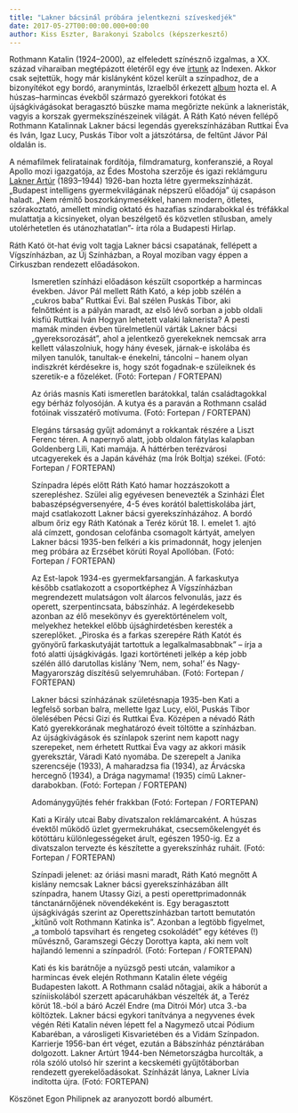 ```yaml
---
title: "Lakner bácsinál próbára jelentkezni szíveskedjék"
date: 2017-05-27T00:00:00.000+00:00
author: Kiss Eszter, Barakonyi Szabolcs (képszerkesztő)
---
```


Rothmann Katalin (1924–2000), az elfeledett színésznő izgalmas, a XX. század viharaiban megtépázott életéről egy éve [írtunk](http://index.hu/fortepan/2016/05/21/csaladtortenet_lomtalanitasbol_-_kepek_a_kukabol/) az Indexen. Akkor csak sejtettük, hogy már kislányként közel került a színpadhoz, de a bizonyítékot egy bordó, aranymintás, Izraelből érkezett [album](http://fortepan.hu/?tags=Rothman+csal%C3%A1d%2C+&x=8&y=7&view=query&lang=hu&q=) hozta el. A húszas–harmincas évekből származó gyerekkori fotókat és újságkivágásokat beragasztó büszke mama megőrizte nekünk a lakneristák, vagyis a korszak gyermekszínészeinek világát. A Ráth Kató néven fellépő Rothmann Katalinnak Lakner bácsi legendás gyerekszínházában Ruttkai Éva és Iván, Igaz Lucy, Puskás Tibor volt a játszótársa, de feltűnt Jávor Pál oldalán is.

A némafilmek feliratainak fordítója, filmdramaturg, konferanszié, a Royal Apollo mozi igazgatója, az Édes Mostoha szerzője és igazi reklámguru [Lakner Artúr](http://www.hangosfilm.hu/filmenciklopedia/lakner-artur) (1893–1944) 1926-ban hozta létre gyermekszínházát. „Budapest intelligens gyermekvilágának népszerű előadója” új csapáson haladt. „Nem rémítő boszorkánymesékkel, hanem modern, ötletes, szórakoztató, amellett mindig oktató és hazafias színdarabokkal és tréfákkal mulattatja a kicsinyeket, olyan beszélgető és közvetlen stílusban, amely utolérhetetlen és utánozhatatlan”- írta róla a Budapesti Hirlap.

Ráth Kató öt-hat évig volt tagja Lakner bácsi csapatának, fellépett a Vígszínházban, az Új Színházban, a Royal moziban vagy éppen a Cirkuszban rendezett előadásokon.

<figure>
<img src="/images/16366491_90a7ec980b9740ade21599126999e480_wm.jpg" alt="" />
<figcaption>Ismeretlen színházi előadáson készült csoportkép a harmincas években. Jávor Pál mellett Ráth Kató, a kép jobb szélén a „cukros baba” Ruttkai Évi. Bal szélen Puskás Tibor, aki felnőttként is a pályán maradt, az első lévő sorban a jobb oldali kisfiú Ruttkai Iván Hogyan lehetett valaki laknerista? A pesti mamák minden évben türelmetlenül várták Lakner bácsi „gyereksorozását”, ahol a jelentkező gyerekeknek nemcsak arra kellett válaszolniuk, hogy hány évesek, járnak-e iskolába és milyen tanulók, tanultak-e énekelni, táncolni – hanem olyan indiszkrét kérdésekre is, hogy szót fogadnak-e szüleiknek és szeretik-e a főzeléket. (Fotó: Fortepan / FORTEPAN)</figcaption>
</figure>

<figure>
<img src="/images/16366487_579d603e731e50327ff37dddbfab1239_wm.jpg" alt="" />
<figcaption>Az óriás masnis Kati ismeretlen barátokkal, talán családtagokkal egy bérház folyosóján. A kutya és a paraván a Rothmann család fotóinak visszatérő motívuma. (Fotó: Fortepan / FORTEPAN)</figcaption>
</figure>

<figure>
<img src="/images/16366489_4fd6583903dd16765ea003a65cfa1d5c_wm.jpg" alt="" />
<figcaption>Elegáns társaság gyűjt adományt a rokkantak részére a Liszt Ferenc téren. A napernyő alatt, jobb oldalon fátylas kalapban Goldenberg Lili, Kati mamája. A háttérben terézvárosi utcagyerekek és a Japán kávéház (ma Írók Boltja) székei. (Fotó: Fortepan / FORTEPAN)</figcaption>
</figure>

<figure>
<img src="/images/16366501_dd12d6a4b4490d5ca2c77977ca22d63d_wm.jpg" alt="" />
<figcaption>Színpadra lépés előtt Ráth Kató hamar hozzászokott a szerepléshez. Szülei alig egyévesen benevezték a Szinházi Élet babaszépségversenyére, 4-5 éves korától balettiskolába járt, majd csatlakozott Lakner bácsi gyerekszínházához. A bordó album őriz egy Ráth Katónak a Teréz körút 18. I. emelet 1. ajtó alá címzett, gondosan celofánba csomagolt kártyát, amelyen Lakner bácsi 1935-ben felkéri a kis primadonnát, hogy jelenjen meg próbára az Erzsébet körúti Royal Apollóban. (Fotó: Fortepan / FORTEPAN)</figcaption>
</figure>

<figure>
<img src="/images/16366503_152543c8802ee5e1e24fe93bab2f0ad5_wm.jpg" alt="" />
<figcaption>Az Est-lapok 1934-es gyermekfarsangján. A farkaskutya később csatlakozott a csoportképhez A Vígszínházban megrendezett mulatságon volt álarcos felvonulás, jazz és operett, szerpentincsata, bábszínház. A legérdekesebb azonban az élő mesekönyv és gyerektörténelem volt, melyekhez hetekkel előbb újsághirdetésben keresték a szereplőket. „Piroska és a farkas szerepére Ráth Katót és gyönyörű farkaskutyáját tartottuk a legalkalmasabbnak” – írja a fotó alatti újságkivágás. Igazi kortörténeti jelkép a kép jobb szélén álló darutollas kislány ’Nem, nem, soha!’ és Nagy-Magyarország díszítésű selyemruhában. (Fotó: Fortepan / FORTEPAN)</figcaption>
</figure>

<figure>
<img src="/images/16366497_57a8898b3e886b01d0840b27f6d24c2d_wm.jpg" alt="" />
<figcaption>Lakner bácsi színházának születésnapja 1935-ben Kati a legfelső sorban balra, mellette Igaz Lucy, elöl, Puskás Tibor ölelésében Pécsi Gizi és Ruttkai Éva. Középen a névadó Ráth Kató gyerekkorának meghatározó éveit töltötte a színházban. Az újságkivágások és színlapok szerint nem kapott nagy szerepeket, nem érhetett Ruttkai Éva vagy az akkori másik gyereksztár, Váradi Kató nyomába. De szerepelt a Janika szerencséje (1933), A maharadzsa fia (1934), az Árvácska hercegnő (1934), a Drága nagymama! (1935) című Lakner-darabokban. (Fotó: Fortepan / FORTEPAN)</figcaption>
</figure>

<figure>
<img src="/images/16366499_9b0dadb0260e2afcb33c3f60da6924a1_wm.jpg" alt="" />
<figcaption>Adománygyűjtés fehér frakkban (Fotó: Fortepan / FORTEPAN)</figcaption>
</figure>

<figure>
<img src="/images/16366493_869700e17e59621505004a43e8bd1280_wm.jpg" alt="" />
<figcaption>Kati a Király utcai Baby divatszalon reklámarcaként. A húszas évektől működő üzlet gyermekruhákat, csecsemőkelengyét és kötöttáru különlegességeket árult, egészen 1950-ig. Ez a divatszalon tervezte és készítette a gyerekszínház ruháit. (Fotó: Fortepan / FORTEPAN)</figcaption>
</figure>

<figure>
<img src="/images/16366495_63bb41b09d580712afc42e88ff23453d_wm.jpg" alt="" />
<figcaption>Színpadi jelenet: az óriási masni maradt, Ráth Kató megnőtt A kislány nemcsak Lakner bácsi gyerekszínházában állt színpadra, hanem Utassy Gizi, a pesti operettprimadonnák tánctanárnőjének növendékeként is. Egy beragasztott újságkivágás szerint az Operettszínházban tartott bemutatón „kitűnő volt Rothmann Katinka is”. Azonban a legtöbb figyelmet, „a tomboló tapsvihart és rengeteg csokoládét” egy kétéves (!) művésznő, Garamszegi Géczy Dorottya kapta, aki nem volt hajlandó lemenni a színpadról. (Fotó: Fortepan / FORTEPAN)</figcaption>
</figure>

<figure>
<img src="/images/16847546_4e7f8dc79f329ecb20c2c78e3e9109e8_wm.jpg" alt="" />
<figcaption>Kati és kis barátnője a nyüzsgő pesti utcán, valamikor a harmincas évek elején Rothmann Katalin élete végéig Budapesten lakott. A Rothmann család nőtagjai, akik a háborút a színiiskolából szerzett apácaruhákban vészelték át, a Teréz körút 18.-ból a báró Aczél Endre (ma Ditrói Mór) utca 3.-ba költöztek. Lakner bácsi egykori tanítványa a negyvenes évek végén Réti Katalin néven lépett fel a Nagymező utcai Pódium Kabaréban, a városligeti Kisvarietében és a Vidám Színpadon. Karrierje 1956-ban ért véget, ezután a Bábszínház pénztárában dolgozott. Lakner Artúrt 1944-ben Németországba hurcolták, a róla szóló utolsó hír szerint a kecskeméti gyűjtőtáborban rendezett gyerekelőadásokat. Színházát lánya, Lakner Lívia indította újra. (Fotó: FORTEPAN)</figcaption>
</figure>

Köszönet Egon Philipnek az aranyozott bordó albumért.
